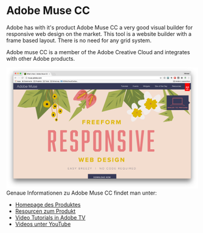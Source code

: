 # Adobe Muse CC
Adobe has with it's product Adobe Muse CC a very good visual builder for responsive web design on the market. This tool is a website builder with a frame based layout. There is no need for any grid system.

Adobe muse CC is a member of the Adobe Creative Cloud and integrates with other Adobe products.

![](../../de/images/adobe-muse-cc/homepage.png)
Genaue Informationen zu Adobe Muse CC findet man unter:

* [Homepage des Produktes](http://muse.adobe.com/)
* [Resourcen zum Produkt](http://resources.muse.adobe.com/collections/resources)
* [Video Tutorials in Adobe TV](http://tv.adobe.com/de/product/muse/)
* [Videos unter YouTube](https://www.youtube.com/results?search_query=adobe+muse)

